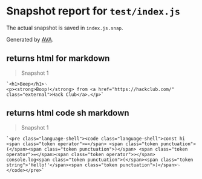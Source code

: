 # Snapshot report for `test/index.js`

The actual snapshot is saved in `index.js.snap`.

Generated by [AVA](https://avajs.dev).

## returns html for markdown

> Snapshot 1

    `<h1>Beep</h1>␊
    <p><strong>Boop!</strong> from <a href="https://hackclub.com/" class="external">Hack Club</a>.</p>`

## returns html code sh markdown

> Snapshot 1

    `<pre class="language-shell"><code class="language-shell">const hi <span class="token operator">=</span> <span class="token punctuation">(</span><span class="token punctuation">)</span> <span class="token operator">=</span><span class="token operator">></span> console.log<span class="token punctuation">(</span><span class="token string">'Hello!'</span><span class="token punctuation">)</span>␊
    </code></pre>`
